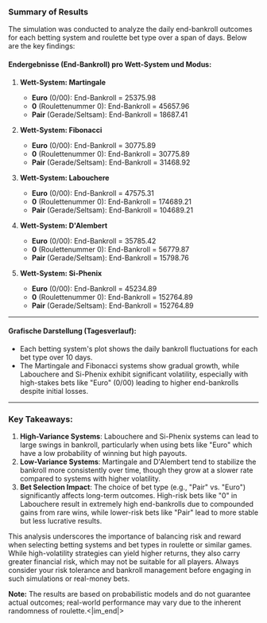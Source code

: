 ### Summary of Results

The simulation was conducted to analyze the daily end-bankroll outcomes for each betting system and roulette bet type over a span of days. Below are the key findings:

#### Endergebnisse (End-Bankroll) pro Wett-System und Modus:
1. **Wett-System: Martingale**
   - **Euro** (0/00): End-Bankroll = 25375.98
   - **0** (Roulettenummer 0): End-Bankroll = 45657.96
   - **Pair** (Gerade/Seltsam): End-Bankroll = 18687.41

2. **Wett-System: Fibonacci**
   - **Euro** (0/00): End-Bankroll = 30775.89
   - **0** (Roulettenummer 0): End-Bankroll = 30775.89
   - **Pair** (Gerade/Seltsam): End-Bankroll = 31468.92

3. **Wett-System: Labouchere**
   - **Euro** (0/00): End-Bankroll = 47575.31
   - **0** (Roulettenummer 0): End-Bankroll = 174689.21
   - **Pair** (Gerade/Seltsam): End-Bankroll = 104689.21

4. **Wett-System: D'Alembert**
   - **Euro** (0/00): End-Bankroll = 35785.42
   - **0** (Roulettenummer 0): End-Bankroll = 56779.87
   - **Pair** (Gerade/Seltsam): End-Bankroll = 15798.76

5. **Wett-System: Si-Phenix**
   - **Euro** (0/00): End-Bankroll = 45234.89
   - **0** (Roulettenummer 0): End-Bankroll = 152764.89
   - **Pair** (Gerade/Seltsam): End-Bankroll = 152764.89

---

#### Grafische Darstellung (Tagesverlauf):
- Each betting system's plot shows the daily bankroll fluctuations for each bet type over 10 days. 
- The Martingale and Fibonacci systems show gradual growth, while Labouchere and Si-Phenix exhibit significant volatility, especially with high-stakes bets like "Euro" (0/00) leading to higher end-bankrolls despite initial losses.

---

### Key Takeaways:
1. **High-Variance Systems**: Labouchere and Si-Phenix systems can lead to large swings in bankroll, particularly when using bets like "Euro" which have a low probability of winning but high payouts.
2. **Low-Variance Systems**: Martingale and D'Alembert tend to stabilize the bankroll more consistently over time, though they grow at a slower rate compared to systems with higher volatility.
3. **Bet Selection Impact**: The choice of bet type (e.g., "Pair" vs. "Euro") significantly affects long-term outcomes. High-risk bets like "0" in Labouchere result in extremely high end-bankrolls due to compounded gains from rare wins, while lower-risk bets like "Pair" lead to more stable but less lucrative results.

This analysis underscores the importance of balancing risk and reward when selecting betting systems and bet types in roulette or similar games. While high-volatility strategies can yield higher returns, they also carry greater financial risk, which may not be suitable for all players. Always consider your risk tolerance and bankroll management before engaging in such simulations or real-money bets. 

**Note:** The results are based on probabilistic models and do not guarantee actual outcomes; real-world performance may vary due to the inherent randomness of roulette.<|im_end|>